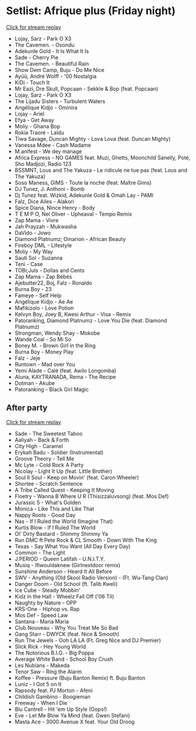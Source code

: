 # Setlist: Afrique plus (Friday night)

[Click for stream replay](https://www.reddit.com/rpan/r/RedditSets/nsmr5l)

 * Lojay, Sarz - Park O X3
 * The Cavemen. - Osondu
 * Adekunle Gold - It Is What It Is
 * Sade - Cherry Pie
 * The Cavemen. - Beautiful Rain
 * Show Dem Camp, Buju - Do Me Nice
 * Ayüü, André Wolff - '00 Nostalgia
 * KiDi - Touch It
 * Mr Eazi, Dre Skull, Popcaan - Sekkle & Bop (feat. Popcaan)
 * Lojay, Sarz - Park O X3
 * The Lijadu Sisters - Turbulent Waters
 * Angélique Kidjo - Ominira
 * Lojay - Ariel
 * Efya - Get Away
 * Moliy - Ghana Bop
 * Rokia Traoré - Laïdu
 * Tiwa Savage, Duncan Mighty - Lova Lova (feat. Duncan Mighty)
 * Vanessa Mdee - Cash Madame
 * M.anifest - We dey manage
 * Africa Express - NO GAMES feat. Muzi, Ghetts, Moonchild Sanelly, Poté, Sho Madjozi, Radio 123
 * BSSMNT, Lous and The Yakuza - Le ridicule ne tue pas (feat. Lous and The Yakuza)
 * Soso Maness, GIMS - Toute la noche (feat. Maître Gims)
 * DJ Tunez, J. Anthoni - Bomb
 * Dj Tunez feat. Wizkid, Adekunle Gold & Omah Lay - PAMI
 * Falz, Dice Ailes - Alakori
 * Spice Diana, Nince Henry - Body
 * T E M P O, Nel Oliver - Upheaval - Tempo Remix
 * Zap Mama - Vivre
 * Jah Prayzah - Mukwasha
 * DaVido - Jowo
 * Diamond Platnumz; Omarion - African Beauty
 * Fireboy DML - Lifestyle
 * Moliy - My Way
 * Sauti Sol - Suzanna
 * Teni - Case
 * TOBi;Juls - Dollas and Cents
 * Zap Mama - Zap Bébés
 * Ajebutter22, Boj, Falz - Ronaldo
 * Burna Boy - 23
 * Fameye - Self Help
 * Angélique Kidjo - Ae Ae
 * Mafikizolo - Love Potion
 * Kelvyn Boy, Joey B, Kwesi Arthur - Visa - Remix
 * Patoranking, Diamond Platnumz - Love You Die (feat. Diamond Platnumz)
 * Strongman, Wendy Shay - Mokobe
 * Wande Coal - So Mi So
 * Boney M. - Brown Girl in the Ring
 * Burna Boy - Money Play
 * Falz - Jeje
 * Runtown - Mad over You
 * Yemi Alade - Calé (feat. Awilo Longomba)
 * Aluna, KAYTRANADA, Rema - The Recipe
 * Dotman - Akube
 * Patoranking - Black Girl Magic

## After party

[Click for stream replay](https://www.reddit.com/rpan/r/RedditSets/nsp6hz)

 * Sade - The Sweetest Taboo
 * Aaliyah - Back & Forth
 * City High - Caramel
 * Erykah Badu - Soldier (Instrumental)
 * Groove Theory - Tell Me
 * Mc Lyte - Cold Rock A Party
 * Nicolay - Light It Up (feat. Little Brother)
 * Soul II Soul - Keep on Movin' (feat. Caron Wheeler)
 * Shortee - Scratch Sentence
 * A Tribe Called Quest - Keeping It Moving
 * Floetry - Wanna B Where U R (Thisizzaluvsong) (feat. Mos Def)
 * Jurassic 5 - What's Golden
 * Monica - Like This and Like That
 * Nappy Roots - Good Day
 * Nas - If I Ruled the World (Imagine That)
 * Kurtis Blow - If I Ruled The World
 * Ol' Dirty Bastard - Shimmy Shimmy Ya
 * Run DMC ft Pete Rock & CL Smooth - Down With The King
 * Texas - Say What You Want (All Day Every Day)
 * Common - The Light
 * J.PERIOD - Queen Latifah - U.N.I.T.Y.
 * Musiq - Ifiwouldaknew (Girlnextdoor remix)
 * Sunshine Anderson - Heard It All Before
 * SWV - Anything (Old Skool Radio Version) - (Ft. Wu-Tang Clan)
 * Danger Doom - Old School (ft. Talib Kweli)
 * Ice Cube - Steady Mobbin'
 * Kidz in the Hall - Wheelz Fall Off ('06 Til)
 * Naughty by Nature - OPP
 * KRS-One - Hiphop vs. Rap
 * Mos Def - Speed Law
 * Santana - Maria Maria
 * Club Nouveau - Why You Treat Me So Bad
 * Gang Starr - DWYCK (feat. Nice & Smooth)
 * Run The Jewels - Ooh LA LA (Ft. Greg Nice and DJ Premier)
 * Slick Rick - Hey Young World
 * The Notorious B.I.G. - Big Poppa
 * Average White Band - School Boy Crush
 * Les Nubians - Makeda
 * Tenor Saw - Ring the Alarm
 * Koffee - Pressure (Buju Banton Remix) ft. Buju Banton
 * Luniz - I Got 5 on It
 * Rapsody feat. PJ Morton - Afeni
 * Childish Gambino - Boogieman
 * Freeway - When I Die
 * Blu Cantrell - Hit 'em Up Style (Oops!)
 * Eve - Let Me Blow Ya Mind (feat. Gwen Stefani)
 * Masta Ace - 3000 Avenue X feat. Your Old Droog
